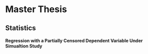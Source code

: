 # Master Thesis 
## Statistics
#### Regression with a Partially Censored Dependent Variable Under Simualtion Study
